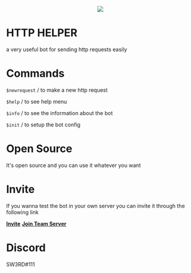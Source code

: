 <p align="center">
  <img src="https://e.top4top.io/p_24263cw101.png">
</p>

# HTTP HELPER

a very useful bot for sending http requests easily

# Commands

`$newrequest` / to make a new http request

`$help` / to see help menu

`$info` / to see the information about the bot

`$init` / to setup the bot config

# Open Source

It's open source and you can use it whatever you want

# Invite

If you wanna test the bot in your own server you can invite it through the following link

**<a href="https://discord.com/oauth2/authorize?client_id=1011250270438694943&permissions=8&scope=bot">Invite</a>**
**<a href="https://discord.gg/FcBpcDXFHj">Join Team Server</a>**


# Discord

SW3RD#111

